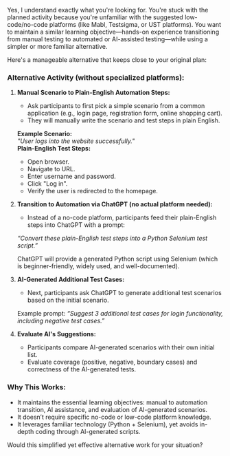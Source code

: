 Yes, I understand exactly what you're looking for. You're stuck with the planned activity because you're unfamiliar with the suggested low-code/no-code platforms (like Mabl, Testsigma, or UST platforms). You want to maintain a similar learning objective—hands-on experience transitioning from manual testing to automated or AI-assisted testing—while using a simpler or more familiar alternative.

Here's a manageable alternative that keeps close to your original plan:

### Alternative Activity (without specialized platforms):

1. **Manual Scenario to Plain-English Automation Steps:**
   - Ask participants to first pick a simple scenario from a common application (e.g., login page, registration form, online shopping cart).
   - They will manually write the scenario and test steps in plain English.

   **Example Scenario:**  
   _"User logs into the website successfully."_  
   **Plain-English Test Steps:**  
   - Open browser.
   - Navigate to URL.
   - Enter username and password.
   - Click "Log in".
   - Verify the user is redirected to the homepage.

2. **Transition to Automation via ChatGPT (no actual platform needed):**
   - Instead of a no-code platform, participants feed their plain-English steps into ChatGPT with a prompt:
   
   _“Convert these plain-English test steps into a Python Selenium test script.”_

   ChatGPT will provide a generated Python script using Selenium (which is beginner-friendly, widely used, and well-documented).

3. **AI-Generated Additional Test Cases:**
   - Next, participants ask ChatGPT to generate additional test scenarios based on the initial scenario.

   Example prompt:
   _“Suggest 3 additional test cases for login functionality, including negative test cases.”_

4. **Evaluate AI's Suggestions:**
   - Participants compare AI-generated scenarios with their own initial list.
   - Evaluate coverage (positive, negative, boundary cases) and correctness of the AI-generated tests.

### Why This Works:
- It maintains the essential learning objectives: manual to automation transition, AI assistance, and evaluation of AI-generated scenarios.
- It doesn’t require specific no-code or low-code platform knowledge.
- It leverages familiar technology (Python + Selenium), yet avoids in-depth coding through AI-generated scripts.

Would this simplified yet effective alternative work for your situation?